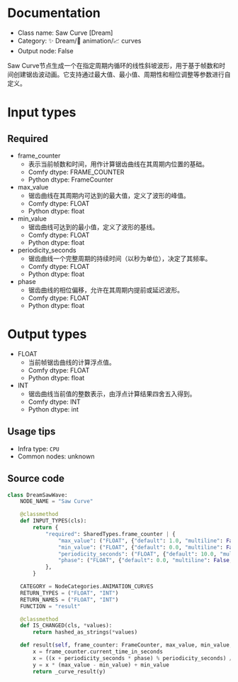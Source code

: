 
# Documentation
- Class name: Saw Curve [Dream]
- Category: ✨ Dream/🎥 animation/📈 curves
- Output node: False

Saw Curve节点生成一个在指定周期内循环的线性斜坡波形，用于基于帧数和时间创建锯齿波动画。它支持通过最大值、最小值、周期性和相位调整等参数进行自定义。

# Input types
## Required
- frame_counter
    - 表示当前帧数和时间，用作计算锯齿曲线在其周期内位置的基础。
    - Comfy dtype: FRAME_COUNTER
    - Python dtype: FrameCounter
- max_value
    - 锯齿曲线在其周期内可达到的最大值，定义了波形的峰值。
    - Comfy dtype: FLOAT
    - Python dtype: float
- min_value
    - 锯齿曲线可达到的最小值，定义了波形的基线。
    - Comfy dtype: FLOAT
    - Python dtype: float
- periodicity_seconds
    - 锯齿曲线一个完整周期的持续时间（以秒为单位），决定了其频率。
    - Comfy dtype: FLOAT
    - Python dtype: float
- phase
    - 锯齿曲线的相位偏移，允许在其周期内提前或延迟波形。
    - Comfy dtype: FLOAT
    - Python dtype: float

# Output types
- FLOAT
    - 当前帧锯齿曲线的计算浮点值。
    - Comfy dtype: FLOAT
    - Python dtype: float
- INT
    - 锯齿曲线当前值的整数表示，由浮点计算结果四舍五入得到。
    - Comfy dtype: INT
    - Python dtype: int


## Usage tips
- Infra type: `CPU`
- Common nodes: unknown


## Source code
```python
class DreamSawWave:
    NODE_NAME = "Saw Curve"

    @classmethod
    def INPUT_TYPES(cls):
        return {
            "required": SharedTypes.frame_counter | {
                "max_value": ("FLOAT", {"default": 1.0, "multiline": False}),
                "min_value": ("FLOAT", {"default": 0.0, "multiline": False}),
                "periodicity_seconds": ("FLOAT", {"default": 10.0, "multiline": False, "min": 0.01}),
                "phase": ("FLOAT", {"default": 0.0, "multiline": False, "min": -1, "max": 1}),
            },
        }

    CATEGORY = NodeCategories.ANIMATION_CURVES
    RETURN_TYPES = ("FLOAT", "INT")
    RETURN_NAMES = ("FLOAT", "INT")
    FUNCTION = "result"

    @classmethod
    def IS_CHANGED(cls, *values):
        return hashed_as_strings(*values)

    def result(self, frame_counter: FrameCounter, max_value, min_value, periodicity_seconds, phase):
        x = frame_counter.current_time_in_seconds
        x = ((x + periodicity_seconds * phase) % periodicity_seconds) / periodicity_seconds
        y = x * (max_value - min_value) + min_value
        return _curve_result(y)

```

